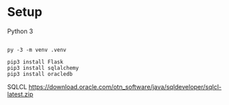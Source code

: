 # Setup

Python 3
```

py -3 -m venv .venv

pip3 install Flask
pip3 install sqlalchemy
pip3 install oracledb
```

SQLCL
https://download.oracle.com/otn_software/java/sqldeveloper/sqlcl-latest.zip
